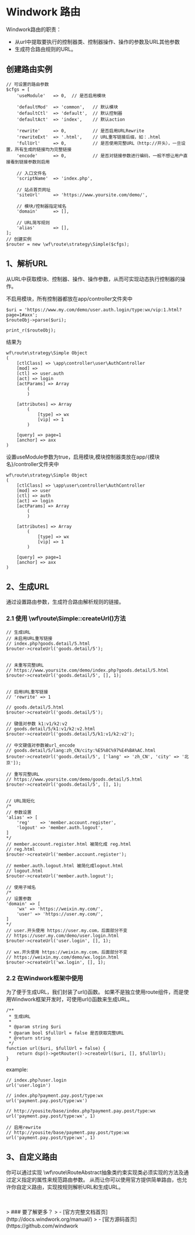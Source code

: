 # Windwork 路由

Windwork路由的职责：
- 从url中提取要执行的控制器类、控制器操作、操作的参数及URL其他参数
- 生成符合路由规则的URL。

## 创建路由实例
```
// 可设置的路由参数
$cfgs = [
    'useModule'   => 0,  // 是否启用模块
    
    'defaultMod'  => 'common',   // 默认模块
    'defaultCtl'  => 'default',  // 默认控制器
    'defaultAct'  => 'index',    // 默认action
    
    'rewrite'     => 0,          // 是否启用URLRewrite
    'rewriteExt'  => '.html',    // URL重写链接后缀，如：.html
    'fullUrl'     => 0,          // 是否使用完整URL（http://开头），一旦设置，所有生成的链接均为完整链接
    'encode'      => 0,          // 是否对链接参数进行编码，一般不想让用户直接看到链接参数则启用

    // 入口文件名
    'scriptName'  => 'index.php',
    
    // 站点首页网址
    'siteUrl'     => 'https://www.yoursite.com/demo/',
    
    // 模块/控制器指定域名
    'domain'      => [],
    
    // URL简写规则
    'alias'       => [],
];
// 创建实例
$router = new \wf\route\strategy\Simple($cfgs);
```

## 1、解析URL
从URL中获取模块、控制器、操作、操作参数，从而可实现动态执行控制器的操作。

不启用模块，所有控制器都放在app/controller文件夹中
```
$uri = 'https://www.my.com/demo/user.auth.login/type:wx/vip:1.html?page=1#axx';
$routeObj->parse($uri);

print_r($routeObj);
```
结果为
```
wf\route\strategy\Simple Object
(
    [ctlClass] => \app\controller\user\AuthController
    [mod] => 
    [ctl] => user.auth
    [act] => login
    [actParams] => Array
        (
        )

    [attributes] => Array
        (
            [type] => wx
            [vip] => 1
        )

    [query] => page=1
    [anchor] => axx
)
```

设置useModule参数为true，启用模块,模块控制器类放在app/{模块名}/controller文件夹中
```
wf\route\strategy\Simple Object
(
    [ctlClass] => \app\user\controller\AuthController
    [mod] => user
    [ctl] => auth
    [act] => login
    [actParams] => Array
        (
        )

    [attributes] => Array
        (
            [type] => wx
            [vip] => 1
        )

    [query] => page=1
    [anchor] => axx
)
```

## 2、生成URL
通过设置路由参数，生成符合路由解析规则的链接。

### 2.1 使用 \wf\route\Simple::createUrl()方法
```
// 生成URL
// 未启用URL重写链接
// index.php?goods.detail/5.html
$router->createUrl('goods.detail/5');


// 未重写完整URL
// https://www.yoursite.com/demo/index.php?goods.detail/5.html
$router->createUrl('goods.detail/5', [], 1);


// 启用URL重写链接
// 'rewrite' => 1

// goods.detail/5.html
$router->createUrl('goods.detail/5');

// 键值对参数 k1:v1/k2:v2
// goods.detail/5/k1:v1/k2:v2.html
$router->createUrl('goods.detail/5/k1:v1/k2:v2');

// 中文键值对参数被url_encode
// goods.detail/5/lang:zh_CN/city:%E5%8C%97%E4%BA%AC.html
$router->createUrl('goods.detail/5', ['lang' => 'zh_CN', 'city' => '北京']);

// 重写完整URL
// https://www.yoursite.com/demo/goods.detail/5.html
$router->createUrl('goods.detail/5', [], 1);


// URL简短化
/*
// 参数设置
'alias' => [
    'reg'    => 'member.account.register',
    'logout' => 'member.auth.logout',
]
*/
// member.account.register.html 被简化成 reg.html
// reg.html
$router->createUrl('member.account.register');

// member.auth.logout.html 被简化成logout.html
// logout.html
$router->createUrl('member.auth.logout');
    
// 使用子域名
/*
// 设置参数
'domain' => [
    'wx' => 'https://weixin.my.com/',
    'user' => 'https://user.my.com/',
] 
*/
// user.开头使用 https://user.my.com，后面部分不变
// https://user.my.com/demo/user.login.html
$router->createUrl('user.login', [], 1);

// wx.开头使用 https://weixin.my.com，后面部分不变
// https://weixin.my.com/demo/wx.login.html
$router->createUrl('wx.login', [], 1);
```
### 2.2 在Windwork框架中使用

为了便于生成URL，我们封装了url()函数。
如果不是独立使用route组件，而是使用Windwork框架开发时，可使用url()函数来生成URL。
```
/**
 * 生成URL
 *
 * @param string $uri
 * @param bool $fullUrl = false 是否获取完整URL
 * @return string
 */
function url($uri, $fullUrl = false) {
    return dsp()->getRouter()->createUrl($uri, [], $fullUrl);
}
```

example:
```
// index.php?user.login
url('user.login')

// index.php?payment.pay.post/type:wx
url('payment.pay.post/type:wx')

// http://yousite/base/index.php?payment.pay.post/type:wx
url('payment.pay.post/type:wx', 1)

// 启用rewrite
// http://yousite/base/payment.pay.post/type:wx
url('payment.pay.post/type:wx', 1)
```

## 3、自定义路由

你可以通过实现 \wf\route\RouteAbstract抽象类约束实现类必须实现的方法及通过定义指定的属性来规范路由参数。
从而让你可以使用官方提供简单路由，也允许你自定义路由，实现按规则解析URL和生成URL。


<br />
<br />
> ### 要了解更多？
> - [官方完整文档首页](http://docs.windwork.org/manual/)
> - [官方源码首页](https://github.com/windwork
